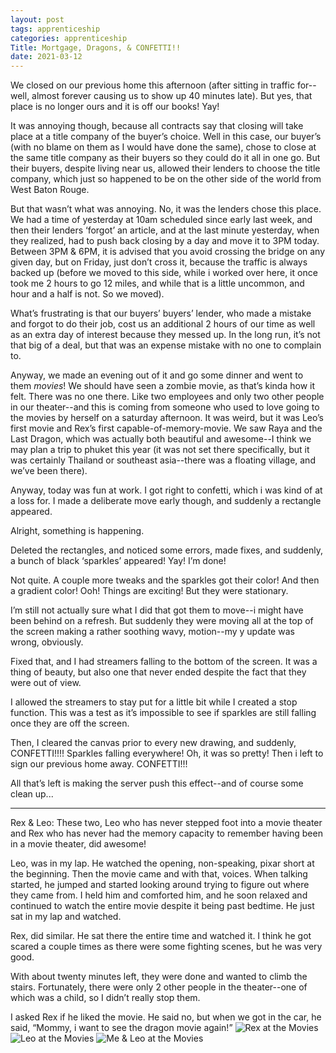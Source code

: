 ```yaml
---
layout: post 
tags: apprenticeship
categories: apprenticeship
Title: Mortgage, Dragons, & CONFETTI!!
date: 2021-03-12
---
```


We closed on our previous home this afternoon (after sitting in traffic for--well, almost forever causing us to show up 40 minutes late).  But yes, that place is no longer ours and it is off our books!  Yay!  

It was annoying though, because all contracts say that closing will take place at a title company of the buyer’s choice.  Well in this case, our buyer’s (with no blame on them as I would have done the same), chose to close at the same title company as their buyers so they could do it all in one go.  But their buyers, despite living near us, allowed their lenders to choose the title company, which just so happened to be on the other side of the world from West Baton Rouge.  

But that wasn’t what was annoying.  No, it was the lenders chose this place.  We had a time of yesterday at 10am scheduled since early last week, and then their lenders ‘forgot’ an article, and at the last minute yesterday, when they realized, had to push back closing by a day and move it to 3PM today.  Between 3PM & 6PM, it is advised that you avoid crossing the bridge on any given day, but on Friday, just don’t cross it, because the traffic is always backed up (before we moved to this side, while i worked over here, it once took me 2 hours to go 12 miles, and while that is a little uncommon, and hour and a half is not.  So we moved).

What’s frustrating is that our buyers’ buyers’ lender, who made a mistake and forgot to do their job, cost us an additional 2 hours of our time as well as an extra day of interest because they messed up.  In the long run, it’s not that big of a deal, but that was an expense mistake with no one to complain to.  

Anyway, we made an evening out of it and go some dinner and went to them *movies*!  We should have seen a zombie movie, as that’s kinda how it felt.  There was no one there.  Like two employees and only two other people in our theater--and this is coming from someone who used to love going to the movies by herself on a saturday afternoon.  It was weird, but it was Leo’s first movie and Rex’s first capable-of-memory-movie.  We saw Raya and the Last Dragon, which was actually both beautiful and awesome--I think we may plan a trip to phuket this year (it was not set there specifically, but it was certainly Thailand or southeast asia--there was a floating village, and we’ve been there).  

Anyway, today was fun at work.  I got right to confetti, which i was kind of at a loss for.  I made a deliberate move early though, and suddenly a rectangle appeared.  

Alright, something is happening.

Deleted the rectangles, and noticed some errors, made fixes, and suddenly, a bunch of black ‘sparkles’ appeared! Yay!  I’m done!  

Not quite.  A couple more tweaks and the sparkles got their color!  And then a gradient color!  Ooh!  Things are exciting!  But they were stationary.

I’m still not actually sure what I did that got them to move--i might have been behind on a refresh.  But suddenly they were moving all at the top of the screen making a rather soothing wavy, motion--my y update was wrong, obviously.  

Fixed that, and I had streamers falling to the bottom of the screen.  It was a thing of beauty, but also one that never ended despite the fact that they were out of view.  

I allowed the streamers to stay put for a little bit while I created a stop function.  This was a test as it’s impossible to see if sparkles are still falling once they are off the screen.  

Then, I cleared the canvas prior to every new drawing, and suddenly, CONFETTI!!!!  Sparkles falling everywhere!  Oh, it was so pretty!  Then i left to sign our previous home away.  CONFETTI!!!

All that’s left is making the server push this effect--and of course some clean up...

***

Rex & Leo:  These two, Leo who has never stepped foot into a movie theater and Rex who has never had the memory capacity to remember having been in a movie theater, did awesome!  

Leo, was in my lap.  He watched the opening, non-speaking, pixar short at the beginning.  Then the movie came and with that, voices.  When talking started, he jumped and started looking around trying to figure out where they came from.  I held him and comforted him, and he soon relaxed and continued to watch the entire movie despite it being past bedtime.  He just sat in my lap and watched.  

Rex, did similar.  He sat there the entire time and watched it.  I think he got scared a couple times as there were some fighting scenes, but he was very good.  

With about twenty minutes left, they were done and wanted to climb the stairs.  Fortunately, there were only 2 other people in the theater--one of which was a child, so I didn’t really stop them.  

I asked Rex if he liked the movie.  He said no, but when we got in the car, he said, “Mommy, i want to see the dragon movie again!”
![Rex at the Movies](http://maniginam.github.io/apprenticeship/pics&vids/RexAtTheMovies.jpeg#thumbnail)
![Leo at the Movies](http://maniginam.github.io/apprenticeship/pics&vids/LeoAtTheMovies.jpeg#thumbnail)
![Me & Leo at the Movies](http://maniginam.github.io/apprenticeship/pics&vids/Me&LeoAtTheMovies.jpeg#thumbnail)

